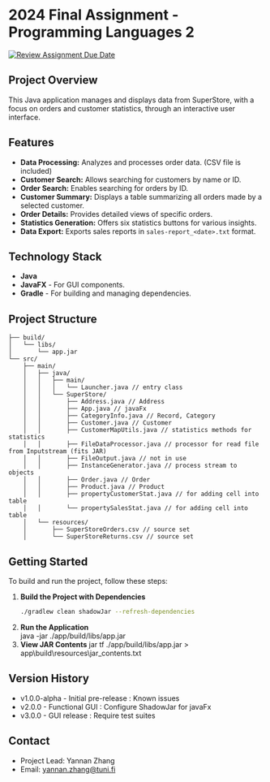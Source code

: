 # 2024 Final Assignment - Programming Languages 2

[![Review Assignment Due Date](https://classroom.github.com/assets/deadline-readme-button-24ddc0f5d75046c5622901739e7c5dd533143b0c8e959d652212380cedb1ea36.svg)](https://classroom.github.com/a/18a-_yEU)

## Project Overview
This Java application manages and displays data from SuperStore, with a focus on orders and customer statistics, through an interactive user interface.

## Features
- **Data Processing:** Analyzes and processes order data. (CSV file is included)
- **Customer Search:** Allows searching for customers by name or ID.
- **Order Search:** Enables searching for orders by ID.
- **Customer Summary:** Displays a table summarizing all orders made by a selected customer.
- **Order Details:** Provides detailed views of specific orders.
- **Statistics Generation:** Offers six statistics buttons for various insights.
- **Data Export:** Exports sales reports in `sales-report_<date>.txt` format.

## Technology Stack
- **Java**
- **JavaFX** - For GUI components.
- **Gradle** - For building and managing dependencies.

## Project Structure
```app/
├── build/
│   └── libs/
│       └── app.jar
└── src/
    ├── main/
    │   ├── java/
    │   │   ├── main/
    │   │   │   └── Launcher.java // entry class
    │   │   └── SuperStore/
    │   │       ├── Address.java // Address
    │   │       ├── App.java // javaFx
    │   │       ├── CategoryInfo.java // Record, Category
    │   │       ├── Customer.java // Customer
    │   │       ├── CustomerMapUtils.java // statistics methods for statistics
    │   │       ├── FileDataProcessor.java // processor for read file from Inputstream (fits JAR)
    │   │       ├── FileOutput.java // not in use
    │   │       ├── InstanceGenerator.java // process stream to objects
    │   │       ├── Order.java // Order
    │   │       ├── Product.java // Product
    │   │       ├── propertyCustomerStat.java // for adding cell into table
    │   │       └── propertySalesStat.java // for adding cell into table
    │   └── resources/
    │       ├── SuperStoreOrders.csv // source set
    │       └── SuperStoreReturns.csv // source set
```

                
## Getting Started
To build and run the project, follow these steps:
1. **Build the Project with Dependencies**
   ```bash
   ./gradlew clean shadowJar --refresh-dependencies
2. **Run the Application**  
   java -jar ./app/build/libs/app.jar
3. **View JAR Contents**
   jar tf ./app/build/libs/app.jar > app\build\resources\jar_contents.txt

## Version History
- v1.0.0-alpha - Initial pre-release : Known issues
- v2.0.0 - Functional GUI : Configure ShadowJar for javaFx
- v3.0.0 - GUI release : Require test suites

## Contact
- Project Lead: Yannan Zhang
- Email: yannan.zhang@tuni.fi
